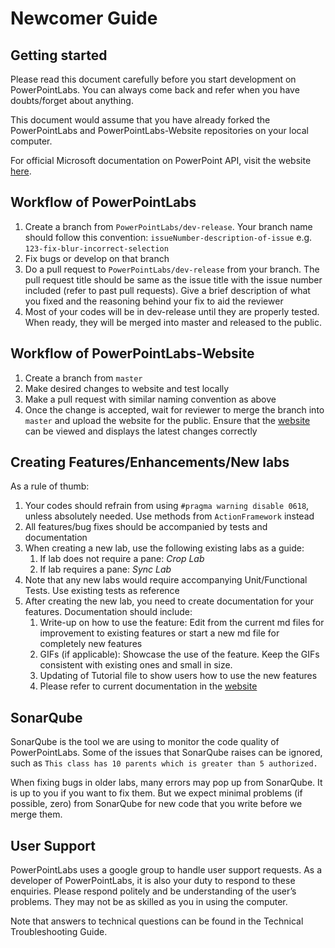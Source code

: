 # Newcomer Guide

## Getting started
Please read this document carefully before you start development on PowerPointLabs. You can always come back and refer when you have doubts/forget about anything.

This document would assume that you have already forked the PowerPointLabs and PowerPointLabs-Website repositories on your local computer.

For official Microsoft documentation on PowerPoint API, visit the website [here](https://msdn.microsoft.com/en-us/library/microsoft.office.interop.powerpoint(v=office.14).aspx).

## Workflow of PowerPointLabs
1. Create a branch from `PowerPointLabs/dev-release`. Your branch name should follow this convention: `issueNumber-description-of-issue` e.g. `123-fix-blur-incorrect-selection`
1. Fix bugs or develop on that branch
1. Do a pull request to `PowerPointLabs/dev-release` from your branch. The pull request title should be same as the issue title with the issue number included (refer to past pull requests). Give a brief description of what you fixed and the reasoning behind your fix to aid the reviewer
1. Most of your codes will be in dev-release until they are properly tested. When ready, they will be merged into master and released to the public.

## Workflow of PowerPointLabs-Website
1. Create a branch from `master`
1. Make desired changes to website and test locally
1. Make a pull request with similar naming convention as above
1. Once the change is accepted, wait for reviewer to merge the branch into `master` and upload the website for the public. Ensure that the [website](http://www.comp.nus.edu.sg/~pptlabs/) can be viewed and displays the latest changes correctly

## Creating Features/Enhancements/New labs
As a rule of thumb:
1. Your codes should refrain from using `#pragma warning disable 0618`, unless absolutely needed. Use methods from `ActionFramework` instead
1. All features/bug fixes should be accompanied by tests and documentation
1. When creating a new lab, use the following existing labs as a guide:
   1. If lab does not require a pane: *Crop Lab*
   1. If lab requires a pane: *Sync Lab*
1. Note that any new labs would require accompanying Unit/Functional Tests. Use existing tests as reference
1. After creating the new lab, you need to create documentation for your features. Documentation should include:
   1. Write-up on how to use the feature: Edit from the current md files for improvement to existing features or start a new md file for completely new features
   1. GIFs (if applicable): Showcase the use of the feature. Keep the GIFs consistent with existing ones and small in size.
   1. Updating of Tutorial file to show users how to use the new features
   1. Please refer to current documentation in the [website](http://www.comp.nus.edu.sg/~pptlabs/docs/)
   
## SonarQube
SonarQube is the tool we are using to monitor the code quality of PowerPointLabs. Some of the issues that SonarQube raises can be ignored, such as `This class has 10 parents which is greater than 5 authorized.`

When fixing bugs in older labs, many errors may pop up from SonarQube. It is up to you if you want to fix them. But we expect minimal problems (if possible, zero) from SonarQube for new code that you write before we merge them.

## User Support
PowerPointLabs uses a google group to handle user support requests. As a developer of PowerPointLabs, it is also your duty to respond to these enquiries. Please respond politely and be understanding of the user’s problems. They may not be as skilled as you in using the computer.

Note that answers to technical questions can be found in the Technical Troubleshooting Guide.
